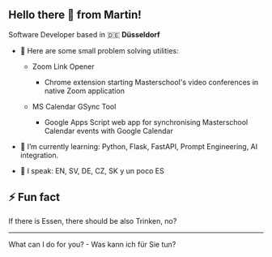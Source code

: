 ## Hello there 👋 from Martin!

Software Developer based in 🇩🇪 **Düsseldorf**

- 🔭 Here are some small problem solving utilities:

  * Zoom Link Opener
    * Chrome extension starting Masterschool's video conferences in native Zoom application
  
  * MS Calendar GSync Tool
    * Google Apps Script web app for synchronising Masterschool Calendar events with Google Calendar
      
- 🌱 I’m currently learning: Python, Flask, FastAPI, Prompt Engineering, AI integration.
- 💬 I speak: EN, SV, DE, CZ, SK y un poco ES

## ⚡ Fun fact

If there is Essen, there should be also Trinken, no?

_________________________________________________________________________________________
What can I do for you? - Was kann ich für Sie tun?



